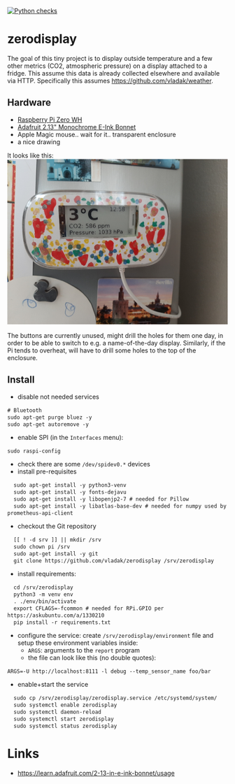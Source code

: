 [![Python checks](https://github.com/vladak/zerodisplay/actions/workflows/python-checks.yml/badge.svg)](https://github.com/vladak/zerodisplay/actions/workflows/python-checks.yml)

# zerodisplay

The goal of this tiny project is to display outside temperature and a few other metrics (CO2, atmospheric pressure) on a display attached to a fridge. This assume this data is already collected elsewhere and available via HTTP. Specifically this assumes https://github.com/vladak/weather.

## Hardware

- [Raspberry Pi Zero WH](https://www.adafruit.com/product/3708)
- [Adafruit 2.13" Monochrome E-Ink Bonnet](https://www.adafruit.com/product/4687)
- Apple Magic mouse.. wait for it.. transparent enclosure
- a nice drawing

It looks like this: ![Magic enclosure](/magic_enclosure.jpg)

The buttons are currently unused, might drill the holes for them one day, in order to be able to switch to e.g. a name-of-the-day display. Similarly, if the Pi tends to overheat, will have to drill some holes to the top of the enclosure.

## Install

- disable not needed services
```
# Bluetooth
sudo apt-get purge bluez -y
sudo apt-get autoremove -y
```
- enable SPI (in the `Interfaces` menu):
```
sudo raspi-config
```
- check there are some `/dev/spidev0.*` devices
- install pre-requisites
```
  sudo apt-get install -y python3-venv
  sudo apt-get install -y fonts-dejavu
  sudo apt-get install -y libopenjp2-7 # needed for Pillow
  sudo apt-get install -y libatlas-base-dev # needed for numpy used by prometheus-api-client
```
- checkout the Git repository
```
  [[ ! -d srv ]] || mkdir /srv
  sudo chown pi /srv
  sudo apt-get install -y git
  git clone https://github.com/vladak/zerodisplay /srv/zerodisplay
```
- install requirements:
```
  cd /srv/zerodisplay
  python3 -m venv env
  . ./env/bin/activate
  export CFLAGS=-fcommon # needed for RPi.GPIO per https://askubuntu.com/a/1330210
  pip install -r requirements.txt
```
- configure the service: create `/srv/zerodisplay/environment` file and setup these environment variables inside:
  - `ARGS`: arguments to the `report` program
  - the file can look like this (no double quotes):
```
ARGS=-U http://localhost:8111 -l debug --temp_sensor_name foo/bar
```
- enable+start the service
```
  sudo cp /srv/zerodisplay/zerodisplay.service /etc/systemd/system/
  sudo systemctl enable zerodisplay
  sudo systemctl daemon-reload
  sudo systemctl start zerodisplay
  sudo systemctl status zerodisplay
```

# Links

- https://learn.adafruit.com/2-13-in-e-ink-bonnet/usage

